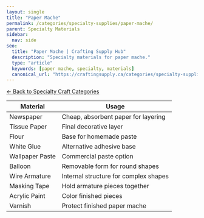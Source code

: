 ```yaml
---
layout: single
title: "Paper Mache"
permalink: /categories/specialty-supplies/paper-mache/
parent: Specialty Materials
sidebar:
  nav: side
seo:
  title: "Paper Mache | Crafting Supply Hub"
  description: "Specialty materials for paper mache."
  type: "article"
  keywords: [paper mache, specialty, materials]
  canonical_url: "https://craftingsupply.ca/categories/specialty-supplies/paper-mache/"
---
```

[← Back to Specialty Craft Categories](/categories/specialty-supplies/)

| Material | Usage |
|----------|-------|
| Newspaper | Cheap, absorbent paper for layering |
| Tissue Paper | Final decorative layer |
| Flour | Base for homemade paste |
| White Glue | Alternative adhesive base |
| Wallpaper Paste | Commercial paste option |
| Balloon | Removable form for round shapes |
| Wire Armature | Internal structure for complex shapes |
| Masking Tape | Hold armature pieces together |
| Acrylic Paint | Color finished pieces |
| Varnish | Protect finished paper mache |
